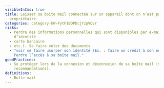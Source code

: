 ```yaml
---
visibleInCms: true
title: Laisser sa boîte mail connectée sur un appareil dont on n’est pas le
  propriétaire.
categories: category-kW-FytF1BDPDcjYzpVQvr
risks:
  - Perdre des informations personnelles qui sont disponibles par e-mail (pièce
    d’identité
  - carte bancaire
  - etc.). Se faire voler des documents
  - "voir se faire usurper son identité (Ex. : faire un crédit à son nom).
    Perdre l’accès à sa boîte mail."
goodPractices:
  - Se protéger lors de la connexion et déconnexion de sa boîte mail (voir
    recommandations).
definitions:
  - Boîte mail
---
```

